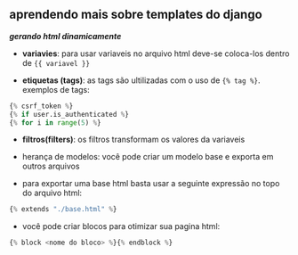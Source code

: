 ## aprendendo mais sobre templates do django
***gerando html dinamicamente***

- **variavies**: para usar variaveis no arquivo html deve-se coloca-los dentro de `{{ variavel }}`

- **etiquetas (tags)**: as tags são ultilizadas com o uso de `{% tag %}`. exemplos de tags:

```python
{% csrf_token %}
{% if user.is_authenticated %}
{% for i in range(5) %}
```

- **filtros(filters)**: os filtros transformam os valores da variaveis

- herança de modelos:
você pode criar um modelo base e exporta em outros arquivos

- para exportar uma base html basta usar a seguinte expressão no topo do arquivo html:

```python
{% extends "./base.html" %}
```

- você pode criar blocos para otimizar sua pagina html:

```python
{% block <nome do bloco> %}{% endblock %}
```
